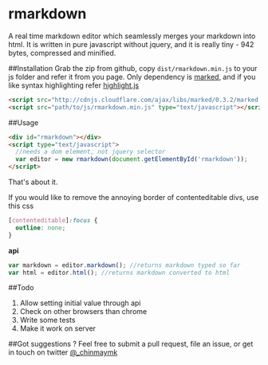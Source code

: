 rmarkdown
=========

A real time markdown editor which seamlessly merges your markdown into html. It is written in pure javascript without jquery, and it is really tiny - 942 bytes, compressed and minified.

##Installation
Grab the zip from github, copy `dist/rmarkdown.min.js` to your js folder and refer it from you page. Only dependency is [marked](https://github.com/chjj/marked), and if you like syntax highlighting refer [highlight.js](https://highlightjs.org/)

```html
<script src="http://cdnjs.cloudflare.com/ajax/libs/marked/0.3.2/marked.min.js"></script>
<script src="path/to/js/rmarkdown.min.js" type="text/javascript"></script>
``` 

##Usage

```html
<div id="rmarkdown"></div>
<script type="text/javascript">
  //needs a dom element, not jquery selector
  var editor = new rmarkdown(document.getElementById('rmarkdown'));  
</script>
```
That's about it.

If you would like to remove the annoying border of contenteditable divs, use this css

```css
[contenteditable]:focus {
  outline: none;
}
```

**api**

```js
var markdown = editor.markdown(); //returns markdown typed so far
var html = editor.html(); //returns markdown converted to html
```

##Todo
1. Allow setting initial value through api
2. Check on other browsers than chrome
3. Write some tests
4. Make it work on server

##Got suggestions ?
Feel free to submit a pull request, file an issue, or get in touch on twitter [@_chinmaymk](https://twitter.com/_chinmaymk)
